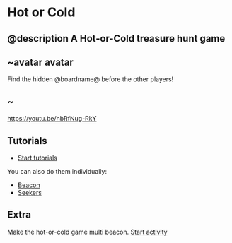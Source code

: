 # Hot or Cold

## @description A Hot-or-Cold treasure hunt game

## ~avatar avatar

Find the hidden @boardname@ before the other players!

## ~

https://youtu.be/nbRfNug-RkY

## Tutorials

* [Start tutorials](/multi#tutorial:/projects/hot-or-cold/beacon:|:tutorial:/projects/hot-or-cold/seekers)

You can also do them individually:

* [Beacon](/projects/hot-or-cold/beacon)
* [Seekers](/projects/hot-or-cold/seekers)

## Extra

Make the hot-or-cold game multi beacon. [Start activity](/proejcts/hot-or-cold/multi-beacons)